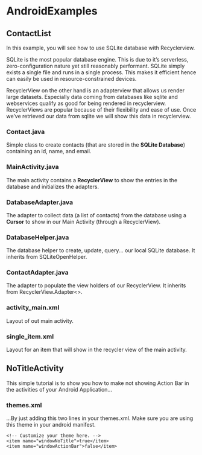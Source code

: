 # AndroidExamples

## ContactList

In this example, you will see how to use SQLite database with Recyclerview.

SQLite is the most popular database engine. This is due to it’s serverless, zero-configuration nature yet still reasonably performant. SQLite simply exists a single file and runs in a single process. This makes it efficient hence can easily be used in resource-constrained devices.

RecyclerView on the other hand is an adapterview that allows us render large datasets. Especially data coming from databases like sqlite and webservices qualify as good for being rendered in recyclerview. RecyclerViews are popular because of their flexibility and ease of use. Once we’ve retrieved our data from sqlite we will show this data in recyclerview. 

### Contact.java

Simple class to create contacts (that are stored in the **SQLite Database**) containing an id, name, and email.

### MainActivity.java

The main activity contains a **RecyclerView** to show the entries in the database and initializes the adapters.

### DatabaseAdapter.java

The adapter to collect data (a list of contacts) from the database using a **Cursor** to show in our Main Activity (through a RecyclerView).

### DatabaseHelper.java

The database helper to create, update, query... our local SQLite database. It inherits from SQLiteOpenHelper.

### ContactAdapter.java

The adapter to populate the view holders of our RecyclerView. It inherits from RecyclerView.Adapter<>.

### activity_main.xml

Layout of out main activity.

### single_item.xml

Layout for an item that will show in the recycler view of the main activity.

## NoTitleActivity

This simple tutorial is to show you how to make not showing Action Bar in the activities of your Android Application...

### themes.xml

...By just adding this two lines in your themes.xml. Make sure you are using this theme in your android manifest.
```
<!-- Customize your theme here. -->
<item name="windowNoTitle">true</item>
<item name="windowActionBar">false</item>
```
